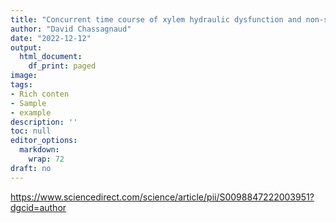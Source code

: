 ```yaml
---
title: "Concurrent time course of xylem hydraulic dysfunction and non-structural carbohydrates under contrasting water deficits and nitrogen supplies in poplar"
author: "David Chassagnaud"
date: "2022-12-12"
output:
  html_document:
    df_print: paged
image: 
tags:
- Rich conten
- Sample
- example
description: ''
toc: null
editor_options:
  markdown:
    wrap: 72
draft: no
---
```


https://www.sciencedirect.com/science/article/pii/S0098847222003951?dgcid=author